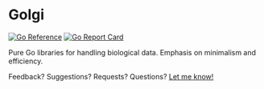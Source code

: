 Golgi
=====

[![Go Reference](https://pkg.go.dev/badge/github.com/fluhus/golgi.svg)](https://pkg.go.dev/github.com/fluhus/golgi)
[![Go Report Card](https://goreportcard.com/badge/github.com/fluhus/golgi)](https://goreportcard.com/report/github.com/fluhus/golgi)

Pure Go libraries for handling biological data. Emphasis on minimalism and
efficiency.

Feedback? Suggestions? Requests? Questions?
[Let me know!](https://github.com/fluhus/golgi/issues/new)

